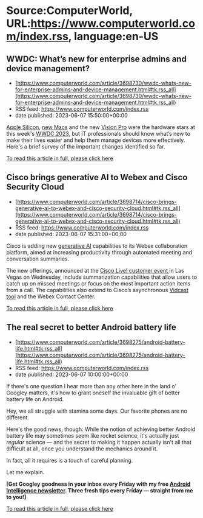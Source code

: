 # Source:ComputerWorld, URL:https://www.computerworld.com/index.rss, language:en-US

## WWDC: What’s new for enterprise admins and device management?
 - [https://www.computerworld.com/article/3698730/wwdc-whats-new-for-enterprise-admins-and-device-management.html#tk.rss_all](https://www.computerworld.com/article/3698730/wwdc-whats-new-for-enterprise-admins-and-device-management.html#tk.rss_all)
 - RSS feed: https://www.computerworld.com/index.rss
 - date published: 2023-06-07 15:50:00+00:00

<article>
	<section class="page">
<p><a href="https://www.computerworld.com/article/3698290/apple-silicon-remains-the-star-of-wwdc.html">Apple Silicon</a>, <a href="https://www.computerworld.com/article/3698290/apple-silicon-remains-the-star-of-wwdc.html">new Macs</a> and the new <a href="https://www.computerworld.com/article/3698690/with-vision-pro-apple-shows-computings-future-but-whos-it-for.html">Vision Pro</a> were the hardware stars at this week's <a href="https://www.computerworld.com/article/3698473/wwdc-morgan-stanley-says-december-launch-for-apple-reality.html">WWDC 2023</a>, but IT professionals should know what’s new to make their lives easier and help them manage devices more effectively. Here's a brief survey of the important changes identified so far.</p><p class="jumpTag"><a href="https://www.computerworld.com/article/3698730/wwdc-whats-new-for-enterprise-admins-and-device-management.html#jump">To read this article in full, please click here</a></p></section></article>

## Cisco brings generative AI to Webex and Cisco Security Cloud
 - [https://www.computerworld.com/article/3698714/cisco-brings-generative-ai-to-webex-and-cisco-security-cloud.html#tk.rss_all](https://www.computerworld.com/article/3698714/cisco-brings-generative-ai-to-webex-and-cisco-security-cloud.html#tk.rss_all)
 - RSS feed: https://www.computerworld.com/index.rss
 - date published: 2023-06-07 15:31:00+00:00

<article>
	<section class="page">
<p>Cisco is adding new <a href="https://www.infoworld.com/article/3689973/what-is-generative-ai-the-evolution-of-artificial-intelligence.html">generative AI</a> capabilities to its Webex collaboration platform, aimed at increasing productivity through automated meeting and conversation summaries.</p><p>The new offerings, announced at the <a href="https://www.networkworld.com/article/3698691/cisco-vision-takes-networking-to-the-cloud-in-a-big-way.html">Cisco Live! customer event </a>in Las Vegas on Wednesday, include summarization capabilities that allow users to catch up on missed meetings or focus on the most important action items from a call. The capabilities also extend to Cisco’s asynchronous <a href="https://www.computerworld.com/article/3628233/cisco-takes-aim-at-meeting-fatigue-with-vidcast.html">Vidcast tool</a> and the Webex Contact Center.</p><p class="jumpTag"><a href="https://www.computerworld.com/article/3698714/cisco-brings-generative-ai-to-webex-and-cisco-security-cloud.html#jump">To read this article in full, please click here</a></p></section></article>

## The real secret to better Android battery life
 - [https://www.computerworld.com/article/3698275/android-battery-life.html#tk.rss_all](https://www.computerworld.com/article/3698275/android-battery-life.html#tk.rss_all)
 - RSS feed: https://www.computerworld.com/index.rss
 - date published: 2023-06-07 10:00:00+00:00

<article>
	<section class="page">
<p>If there's one question I hear more than any other here in the land o' Googley matters, it's how to grant oneself the invaluable gift of better battery life on Android.</p><p>Hey, we all struggle with stamina some days. Our favorite phones are no different.</p><p>Here's the good news, though: While the notion of achieving better Android battery life may sometimes seem like rocket science, it's actually just <em>regular</em> science — and the secret to making it happen actually isn't all that difficult at all, once you understand the mechanics around it.</p><p>In fact, all it requires is a touch of careful planning.</p><p>Let me explain.</p><p><strong>[Get Googley goodness in your inbox every Friday with my free </strong><a href="https://www.androidintel.net" rel="noopener nofollow" target="_blank"><strong>Android Intelligence newsletter</strong></a><strong>. Three fresh tips every Friday — straight from me to you!]</strong></p><p class="jumpTag"><a href="https://www.computerworld.com/article/3698275/android-battery-life.html#jump">To read this article in full, please click here</a></p></section></article>

